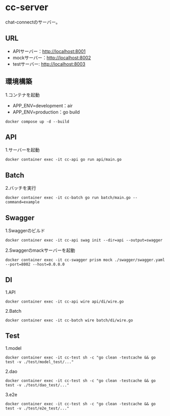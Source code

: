 # cc-server
chat-connectのサーバー。

## URL
- APIサーバー：[http://localhost:8001]()
- mockサーバー：[http://localhost:8002]()
- testサーバー: [http://localhost:8003]()

## 環境構築
1.コンテナを起動
- APP_ENV=development：air
- APP_ENV=production：go build
```
docker compose up -d --build
```
## API
1.サーバーを起動
```
docker container exec -it cc-api go run api/main.go
```

## Batch
2.バッチを実行
```
docker container exec -it cc-batch go run batch/main.go --command=example
```

## Swagger
1.Swaggerのビルド
```
docker container exec -it cc-api swag init --dir=api --output=swagger
```
2.Swaggerのmackサーバーを起動
```
docker container exec -it cc-swagger prism mock ./swagger/swagger.yaml --port=8002 --host=0.0.0.0
```

## DI
1.API
```
docker container exec -it cc-api wire api/di/wire.go
```

2.Batch
```
docker container exec -it cc-batch wire batch/di/wire.go
```

## Test
1.model
```
docker container exec -it cc-test sh -c "go clean -testcache && go test -v ./test/model_test/..."
```
2.dao
```
docker container exec -it cc-test sh -c "go clean -testcache && go test -v ./test/dao_test/..."
```
3.e2e
```
docker container exec -it cc-test sh -c "go clean -testcache && go test -v ./test/e2e_test/..."
```
